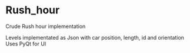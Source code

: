 # Rush_hour
Crude Rush hour implementation

Levels implementated as Json with car position, length, id and orientation
Uses PyQt for UI
